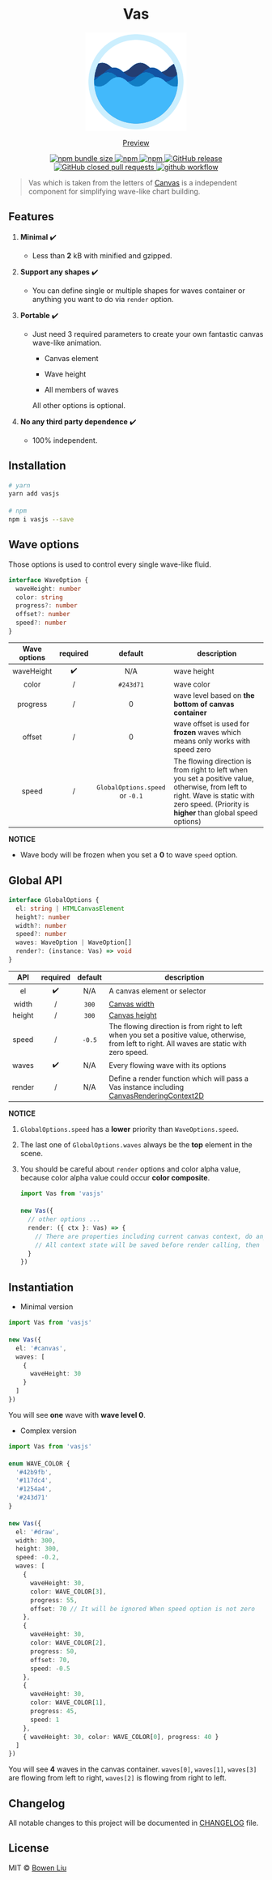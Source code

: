 <h1 align="center">Vas</h1>

<p align="center">
  <img align="center" src="./config/preview.gif">
</p>

<p align="center">
  <a href="https://lbwa.github.io/vas.js">Preview</a>
</p>

<p align="center">
  <a href="https://lbwa.github.io/vas.js">
    <img src="https://img.shields.io/bundlephobia/minzip/vasjs.svg?style=flat-square" alt="npm bundle size"/>
  </a>
  <a href="https://www.npmjs.com/package/vasjs">
    <img src="https://img.shields.io/npm/dt/vasjs.svg?style=flat-square" alt="npm"/>
  </a>
  <a href="https://www.npmjs.com/package/vasjs">
    <img alt="npm" src="https://img.shields.io/npm/v/vasjs.svg?logo=npm&style=flat-square">
  </a>
  <a href="https://github.com/lbwa/vas.js/releases">
    <img alt="GitHub release" src="https://img.shields.io/github/release/lbwa/vas.js.svg?logo=github&style=flat-square">
  </a>
  <a href="https://github.com/lbwa/vas.js/pulls?q=is%3Apr+is%3Aclosed">
    <img alt="GitHub closed pull requests" src="https://img.shields.io/github/issues-pr-closed/lbwa/vas.js.svg?logo=github&style=flat-square">
  </a>
  <a href="https://github.com/lbwa/vas.js/actions">
    <img alt="github workflow" src="https://github.com/lbwa/vas.js/workflows/Deployment/badge.svg">
  </a>
</p>

> Vas which is taken from the letters of [Canvas](https://developer.mozilla.org/en-US/docs/Web/API/Canvas_API) is a independent component for simplifying wave-like chart building.

## Features

1. **Minimal** ✔️

   - Less than **2** kB with minified and gzipped.

1. **Support any shapes** ✔️

   - You can define single or multiple shapes for waves container or anything you want to do via `render` option.

1. **Portable** ✔️

   - Just need 3 required parameters to create your own fantastic canvas wave-like animation.

     - Canvas element

     - Wave height

     - All members of waves

     All other options is optional.

1. **No any third party dependence** ✔️

   - 100% independent.

## Installation

```bash
# yarn
yarn add vasjs

# npm
npm i vasjs --save
```

## Wave options

Those options is used to control every single wave-like fluid.

```ts
interface WaveOption {
  waveHeight: number
  color: string
  progress?: number
  offset?: number
  speed?: number
}
```

| Wave options | required |             default             | description                                                                                                                                                                                  |
| :----------: | :------: | :-----------------------------: | -------------------------------------------------------------------------------------------------------------------------------------------------------------------------------------------- |
|  waveHeight  |    ✔️    |               N/A               | wave height                                                                                                                                                                                  |
|    color     |    /     |            `#243d71`            | wave color                                                                                                                                                                                   |
|   progress   |    /     |                0                | wave level based on **the bottom of canvas container**                                                                                                                                       |
|    offset    |    /     |                0                | wave offset is used for **frozen** waves which means only works with speed zero                                                                                                              |
|    speed     |    /     | `GlobalOptions.speed` or `-0.1` | The flowing direction is from right to left when you set a positive value, otherwise, from left to right. Wave is static with zero speed. (Priority is **higher** than global speed options) |

**NOTICE**

- Wave body will be frozen when you set a **0** to wave `speed` option.

## Global API

```ts
interface GlobalOptions {
  el: string | HTMLCanvasElement
  height?: number
  width?: number
  speed?: number
  waves: WaveOption | WaveOption[]
  render?: (instance: Vas) => void
}
```

|  API   | required | default | description                                                                                                                                     |
| :----: | :------: | :-----: | ----------------------------------------------------------------------------------------------------------------------------------------------- |
|   el   |    ✔️    |   N/A   | A canvas element or selector                                                                                                                    |
| width  |    /     |  `300`  | [Canvas width][canvas width]                                                                                                                    |
| height |    /     |  `300`  | [Canvas height][canvas height]                                                                                                                  |
| speed  |    /     | `-0.5`  | The flowing direction is from right to left when you set a positive value, otherwise, from left to right. All waves are static with zero speed. |
| waves  |    ✔️    |   N/A   | Every flowing wave with its options                                                                                                             |
| render |    /     |   N/A   | Define a render function which will pass a Vas instance including [CanvasRenderingContext2D]                                                    |

[canvas width]: https://developer.mozilla.org/en-US/docs/Web/API/HTMLCanvasElement/width
[canvas height]: https://developer.mozilla.org/en-US/docs/Web/API/HTMLCanvasElement/height
[canvasrenderingcontext2d]: https://developer.mozilla.org/en-US/docs/Web/API/CanvasRenderingContext2D

**NOTICE**

1. `GlobalOptions.speed` has a **lower** priority than `WaveOptions.speed`.

1. The last one of `GlobalOptions.waves` always be the **top** element in the scene.

1. You should be careful about `render` options and color alpha value, because color alpha value could occur **color composite**.

   ```ts
   import Vas from 'vasjs'

   new Vas({
     // other options ...
     render: ({ ctx }: Vas) => {
       // There are properties including current canvas context, do anything you want to do.
       // All context state will be saved before render calling, then restored after render calling
     }
   })
   ```

## Instantiation

- Minimal version

```ts
import Vas from 'vasjs'

new Vas({
  el: '#canvas',
  waves: [
    {
      waveHeight: 30
    }
  ]
})
```

You will see **one** wave with **wave level 0**.

- Complex version

```ts
import Vas from 'vasjs'

enum WAVE_COLOR {
  '#42b9fb',
  '#117dc4',
  '#1254a4',
  '#243d71'
}

new Vas({
  el: '#draw',
  width: 300,
  height: 300,
  speed: -0.2,
  waves: [
    {
      waveHeight: 30,
      color: WAVE_COLOR[3],
      progress: 55,
      offset: 70 // It will be ignored When speed option is not zero
    },
    {
      waveHeight: 30,
      color: WAVE_COLOR[2],
      progress: 50,
      offset: 70,
      speed: -0.5
    },
    {
      waveHeight: 30,
      color: WAVE_COLOR[1],
      progress: 45,
      speed: 1
    },
    { waveHeight: 30, color: WAVE_COLOR[0], progress: 40 }
  ]
})
```

You will see **4** waves in the canvas container. `waves[0]`, `waves[1]`, `waves[3]` are flowing from left to right, `waves[2]` is flowing from right to left.

## Changelog

All notable changes to this project will be documented in [CHANGELOG](./CHANGELOG.md) file.

## License

MIT © [Bowen Liu](https://github.com/lbwa)
